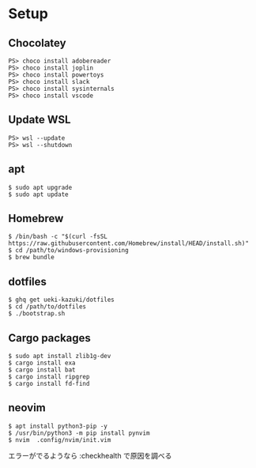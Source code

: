 
# Setup

## Chocolatey
```
PS> choco install adobereader
PS> choco install joplin
PS> choco install powertoys
PS> choco install slack
PS> choco install sysinternals
PS> choco install vscode
```

## Update WSL
```
PS> wsl --update
PS> wsl --shutdown
```

## apt
```
$ sudo apt upgrade
$ sudo apt update
```

## Homebrew
```
$ /bin/bash -c "$(curl -fsSL https://raw.githubusercontent.com/Homebrew/install/HEAD/install.sh)"
$ cd /path/to/windows-provisioning
$ brew bundle
```

## dotfiles
```
$ ghq get ueki-kazuki/dotfiles
$ cd /path/to/dotfiles
$ ./bootstrap.sh
```

## Cargo packages
```
$ sudo apt install zlib1g-dev
$ cargo install exa
$ cargo install bat
$ cargo install ripgrep
$ cargo install fd-find
```

## neovim
```
$ apt install python3-pip -y
$ /usr/bin/python3 -m pip install pynvim
$ nvim  .config/nvim/init.vim
```

エラーがでるようなら :checkhealth で原因を調べる
